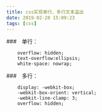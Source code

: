 ```yaml
---
title: css实现单行、多行文本溢出
date: 2019-02-28 15:09:23
tags: [css]
---
```


###　单行：
```
    overflow: hidden;
    text-overflow:ellipsis;
    white-space: nowrap;
```

###　多行：
```
    display: -webkit-box;
    -webkit-box-orient: vertical;
    -webkit-line-clamp: 3;
    overflow: hidden;
```